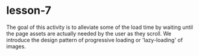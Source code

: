 # lesson-7
The goal of this activity is to alleviate some of the load time by waiting until the page assets are actually needed by the user as they scroll. We introduce the design pattern of progressive loading or 'lazy-loading' of images.
